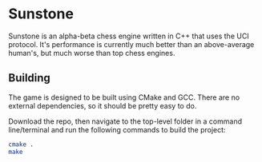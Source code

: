 # Sunstone
Sunstone is an alpha-beta chess engine written in C++ that uses the
UCI protocol. It's performance is currently much better than an
above-average human's, but much worse than top chess engines.

## Building

The game is designed to be built using CMake and GCC. There are no
external dependencies, so it should be pretty easy to do.

Download the repo, then navigate to the top-level folder in a command
line/terminal and run the following commands to build the project:

```sh
cmake .
make
```